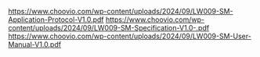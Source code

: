 https://www.choovio.com/wp-content/uploads/2024/09/LW009-SM-Application-Protocol-V1.0.pdf
https://www.choovio.com/wp-content/uploads/2024/09/LW009-SM-Specification-V1.0-.pdf
https://www.choovio.com/wp-content/uploads/2024/09/LW009-SM-User-Manual-V1.0.pdf
